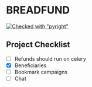 # BREADFUND

[![Checked with "pyright"](https://microsoft.github.io/pyright/img/pyright_badge.svg)](https://microsoft.github.io/pyright/)

## Project Checklist

- [ ] Refunds should run on celery
- [x] Beneficiaries
- [ ] Bookmark campaigns
- [ ] Chat
